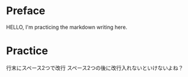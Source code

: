 # Preface
HELLO, I'm practicing the markdown writing here.

# Practice
行末にスペース2つで改行
スペース2つの後に改行入れないといけないよね？

